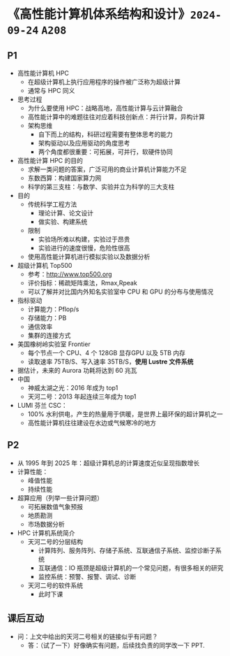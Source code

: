 # 《高性能计算机体系结构和设计》`2024-09-24` `A208` 

## P1

- 高性能计算机 HPC
  - 在超级计算机上执行应用程序的操作被广泛称为超级计算
  - 通常与 HPC 同义
- 思考过程
  - 为什么要使用 HPC：战略高地，高性能计算与云计算融合
  - 高性能计算中的难题往往对应着科技创新点：并行计算，异构计算
  - 架构思维
    - 自下而上的结构，科研过程需要有整体思考的能力
    - 架构驱动以及应用驱动的角度思考
    - 两个角度都很重要：可拓展，可并行，软硬件协同
- 高性能计算 HPC 的目的
  - 求解一类问题的答案，广泛可用的商业计算机计算能力不足
  - 东数西算：构建国家算力网
  - 科学的第三支柱：与数学、实验并立为科学的三大支柱
- 目的
  - 传统科学工程方法
    - 理论计算、论文设计
    - 做实验、构建系统
  - 限制
    - 实验场所难以构建，实验过于昂贵
    - 实验进行的速度很慢，危险性很高
  - 使用高性能计算机进行模拟实验以及数据分析
- 超级计算机 Top500
  - 参考：http://www.top500.org
  - 评价指标：稀疏矩阵乘法，Rmax,Rpeak
  - 可以了解并对比国内外知名实验室中 CPU 和 GPU 的分布与使用情况
- 指标驱动
  - 计算能力：Pflop/s
  - 存储能力：PB
  - 通信效率
  - 集群的连接方式
- 美国橡树岭实验室 Frontier
  - 每个节点一个 CPU、4 个 128GB 显存GPU 以及 5TB 内存
  - 读取速率 75TB/S、写入速率 35TB/S，**使用 Lustre 文件系统**
- 据估计，未来的 Aurora 功耗将达到 60 兆瓦
- 中国
  - 神威太湖之光：2016 年成为 top1
  - 天河二号：2013 年起连续三年成为 top1
- LUMI 芬兰 CSC：
  - 100% 水利供电，产生的热量用于供暖，是世界上最环保的超计算机之一
  - 高性能计算机往往建设在水边或气候寒冷的地方

## P2

- 从 1995 年到 2025 年：超级计算机总的计算速度近似呈现指数增长
- 计算性能：
  - 峰值性能
  - 持续性能
- 超算应用（列举一些计算问题）
  - 可拓展数值气象预报
  - 地质勘测
  - 市场数据分析
- HPC 计算机系统简介
  - 天河二号的分层结构
    - 计算阵列、服务阵列、存储子系统、互联通信子系统、监控诊断子系统
    - 互联通信：IO 瓶颈是超级计算机的一个常见问题，有很多相关的研究
    - 监控系统：预警、报警、调试、诊断
  - 天河二号的软件系统
    - 此时下课

## 课后互动

- 问：上文中给出的天河二号相关的链接似乎有问题？
  - 答：（试了一下）好像确实有问题，后续找负责的同学改一下 PPT.

